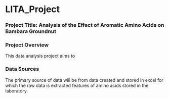 # LITA_Project

### Project Title: Analysis of the Effect of Aromatic Amino Acids on Bambara Groundnut

### Project Overview 
This data analysis project aims to 

### Data Sources
The primary source of data will be from data created and stored in excel for which the raw data is extracted features of amino acids stored in the laboratory.

